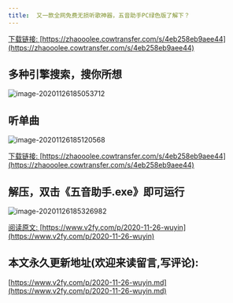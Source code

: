```yaml
---
title:  又一款全网免费无损听歌神器，五音助手PC绿色版了解下？
---
```




[下载链接: ](https://zhaooolee.cowtransfer.com/s/4eb258eb9aee44)[https://zhaooolee.cowtransfer.com/s/4eb258eb9aee44](https://zhaooolee.cowtransfer.com/s/4eb258eb9aee44)



## 多种引擎搜索，搜你所想

![image-20201126185053712](https://www.v2fy.com/asset/0i/jikemiji/jikemiji-md/2020-11-26-wuyin.assets/image-20201126185053712.png)





## 听单曲



![image-20201126185120568](https://www.v2fy.com/asset/0i/jikemiji/jikemiji-md/2020-11-26-wuyin.assets/image-20201126185120568.png)



[下载链接: ](https://zhaooolee.cowtransfer.com/s/4eb258eb9aee44)[https://zhaooolee.cowtransfer.com/s/4eb258eb9aee44](https://zhaooolee.cowtransfer.com/s/4eb258eb9aee44)



## 解压，双击《五音助手.exe》即可运行





![image-20201126185326982](https://www.v2fy.com/asset/0i/jikemiji/jikemiji-md/2020-11-26-wuyin.assets/image-20201126185326982.png)

[阅读原文: ](https://www.v2fy.com/p/2020-11-26-wuyin)[https://www.v2fy.com/p/2020-11-26-wuyin](https://www.v2fy.com/p/2020-11-26-wuyin)
## 本文永久更新地址(欢迎来读留言,写评论):

[https://www.v2fy.com/p/2020-11-26-wuyin.md](https://www.v2fy.com/p/2020-11-26-wuyin.md)

